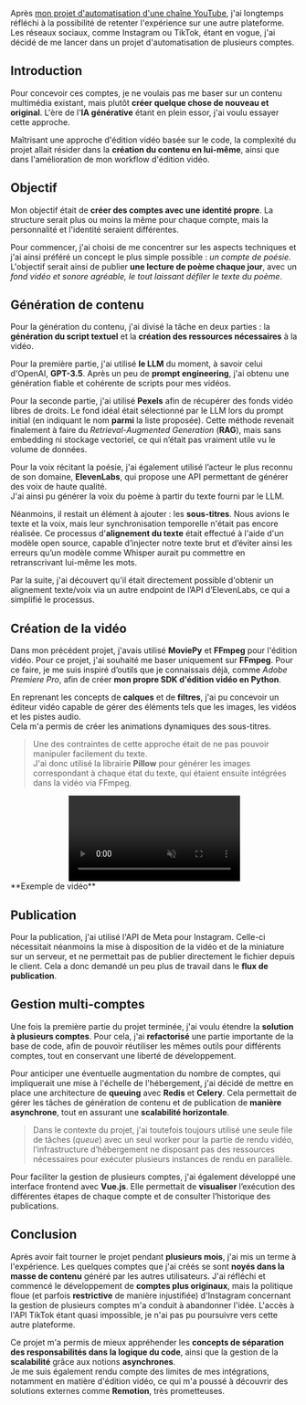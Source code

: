 
Après [mon projet d'automatisation d'une chaîne YouTube](/project/auto_youtube_channel), j'ai longtemps réfléchi à la possibilité de retenter l'expérience sur une autre plateforme. Les réseaux sociaux, comme Instagram ou TikTok, étant en vogue, j'ai décidé de me lancer dans un projet d'automatisation de plusieurs comptes.

## Introduction

Pour concevoir ces comptes, je ne voulais pas me baser sur un contenu multimédia existant, mais plutôt **créer quelque chose de nouveau et original**. L'ère de l'**IA générative** étant en plein essor, j'ai voulu essayer cette approche.

Maîtrisant une approche d'édition vidéo basée sur le code, la complexité du projet allait résider dans la **création du contenu en lui-même**, ainsi que dans l'amélioration de mon workflow d'édition vidéo.

## Objectif

Mon objectif était de **créer des comptes avec une identité propre**. La structure serait plus ou moins la même pour chaque compte, mais la personnalité et l'identité seraient différentes.

Pour commencer, j'ai choisi de me concentrer sur les aspects techniques et j'ai ainsi préféré un concept le plus simple possible : *un compte de poésie*.  
L'objectif serait ainsi de publier **une lecture de poème chaque jour**, avec un *fond vidéo et sonore agréable, le tout laissant défiler le texte du poème*.

## Génération de contenu

Pour la génération du contenu, j'ai divisé la tâche en deux parties : la **génération du script textuel** et la **création des ressources nécessaires** à la vidéo.

Pour la première partie, j'ai utilisé **le LLM** du moment, à savoir celui d'OpenAI, **GPT-3.5**. Après un peu de **prompt engineering**, j'ai obtenu une génération fiable et cohérente de scripts pour mes vidéos.

Pour la seconde partie, j'ai utilisé **Pexels** afin de récupérer des fonds vidéo libres de droits. Le fond idéal était sélectionné par le LLM lors du prompt initial (en indiquant le nom **parmi** la liste proposée). Cette méthode revenait finalement à faire du _Retrieval-Augmented Generation_ (**RAG**), mais sans embedding ni stockage vectoriel, ce qui n’était pas vraiment utile vu le volume de données.

Pour la voix récitant la poésie, j'ai également utilisé l’acteur le plus reconnu de son domaine, **ElevenLabs**, qui propose une API permettant de générer des voix de haute qualité.  
J'ai ainsi pu générer la voix du poème à partir du texte fourni par le LLM.

Néanmoins, il restait un élément à ajouter : les **sous-titres**. Nous avions le texte et la voix, mais leur synchronisation temporelle n'était pas encore réalisée. Ce processus d'**alignement du texte** était effectué à l'aide d'un modèle open source, capable d’injecter notre texte brut et d’éviter ainsi les erreurs qu’un modèle comme Whisper aurait pu commettre en retranscrivant lui-même les mots.

Par la suite, j'ai découvert qu'il était directement possible d'obtenir un alignement texte/voix via un autre endpoint de l’API d’ElevenLabs, ce qui a simplifié le processus.

## Création de la vidéo

Dans mon précédent projet, j'avais utilisé **MoviePy** et **FFmpeg** pour l'édition vidéo. Pour ce projet, j'ai souhaité me baser uniquement sur **FFmpeg**. Pour ce faire, je me suis inspiré d’outils que je connaissais déjà, comme *Adobe Premiere Pro*, afin de créer **mon propre SDK d'édition vidéo en Python**.

En reprenant les concepts de **calques** et de **filtres**, j'ai pu concevoir un éditeur vidéo capable de gérer des éléments tels que les images, les vidéos et les pistes audio.  
Cela m'a permis de créer les animations dynamiques des sous-titres.

> Une des contraintes de cette approche était de ne pas pouvoir manipuler facilement du texte.  
> J'ai donc utilisé la librairie **Pillow** pour générer les images correspondant à chaque état du texte, qui étaient ensuite intégrées dans la vidéo via FFmpeg.

<div align="center">
    <video src="/assets/social_network_account/video.mp4" muted autoplay loop controls style="max-height: 50vh; padding: 0 2rem;"></video>
</div>
**Exemple de vidéo**

## Publication

Pour la publication, j'ai utilisé l'API de Meta pour Instagram. Celle-ci nécessitait néanmoins la mise à disposition de la vidéo et de la miniature sur un serveur, et ne permettait pas de publier directement le fichier depuis le client. Cela a donc demandé un peu plus de travail dans le **flux de publication**.

## Gestion multi-comptes

Une fois la première partie du projet terminée, j'ai voulu étendre la **solution à plusieurs comptes**. Pour cela, j'ai **refactorisé** une partie importante de la base de code, afin de pouvoir réutiliser les mêmes outils pour différents comptes, tout en conservant une liberté de développement.

Pour anticiper une éventuelle augmentation du nombre de comptes, qui impliquerait une mise à l'échelle de l'hébergement, j'ai décidé de mettre en place une architecture de **queuing** avec **Redis** et **Celery**. Cela permettait de gérer les tâches de génération de contenu et de publication de **manière asynchrone**, tout en assurant une **scalabilité horizontale**.

> Dans le contexte du projet, j'ai toutefois toujours utilisé une seule file de tâches (_queue_) avec un seul worker pour la partie de rendu vidéo, l’infrastructure d’hébergement ne disposant pas des ressources nécessaires pour exécuter plusieurs instances de rendu en parallèle.

Pour faciliter la gestion de plusieurs comptes, j'ai également développé une interface frontend avec **Vue.js**. Elle permettait de **visualiser** l’exécution des différentes étapes de chaque compte et de consulter l’historique des publications.

## Conclusion

Après avoir fait tourner le projet pendant **plusieurs mois**, j'ai mis un terme à l'expérience. Les quelques comptes que j'ai créés se sont **noyés dans la masse de contenu** généré par les autres utilisateurs.  J'ai réfléchi et commencé le développement de **comptes plus originaux**, mais la politique floue (et parfois **restrictive** de manière injustifiée) d'Instagram concernant la gestion de plusieurs comptes m'a conduit à abandonner l'idée. L'accès à l'API TikTok étant quasi impossible, je n'ai pas pu poursuivre vers cette autre plateforme.

Ce projet m'a permis de mieux appréhender les **concepts de séparation des responsabilités dans la logique du code**, ainsi que la gestion de la **scalabilité** grâce aux notions **asynchrones**.  
Je me suis également rendu compte des limites de mes intégrations, notamment en matière d'édition vidéo, ce qui m'a poussé à découvrir des solutions externes comme **Remotion**, très prometteuses.